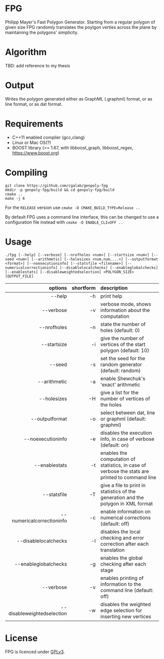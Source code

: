 # FPG

Philipp Mayer's Fast Polygon Generator. Starting from a regular polygon of given size FPG randomly translates the poylgon verties across the plane by maintaining the polygons' simplicity.

# Algorithm

TBD: add reference to my thesis

# Output

Writes the polygon generated either as GraphML (.graphml) format, or as line format, or as dat format.

# Requirements 
- C++11 enabled complier (gcc,clang)
- Linux or Mac OS(?)
- BOOST library (>= 1.67, with libboost_graph, libboost_regex, https://www.boost.org)

# Compiling 

	git clone https://github.com/cgalab/genpoly-fpg
	mkdir -p genpoly-fpg/build && cd genpoly-fpg/build
	cmake .. 
	make -j 6

For the `RELEASE` version use `cmake -D CMAKE_BUILD_TYPE=Release ..`

By default FPG uses a command line interface, this can be changed to use a configuration file instead with `cmake -D ENABLE_CLI=OFF ..`
# Usage

	./fpg [--help] [--verbose] [--nrofholes <num>] [--startsize <num>] [--seed <num>] [--arithmetic] [--holesizes <num,num,...>] [--outputformat <format>] [--noexecutioninfo] [--statsfile <filename>] [--numericalcorrectioninfo] [--disablelocalchecks] [--enableglobalchecks] [--enablestats] [--disableweightedselection] <POLYGON_SIZE> [OUTPUT_FILE]

| options       | shortform | description   |
| -------------:|----------:|:------------- |
|  --help       | -h        | print help    |
|  --verbose    | -v        | verbose mode, shows information about the computation |
|  --nrofholes  | -n        | state the number of holes (default: 0)                |
|  --startsize  | -i        | give the number of vertices of the start polygon (default: 10) |
|  --seed       | -s        | set the seed for the random generator (default: random)        |
|  --arithmetic | -a        | enable Shewchuk's 'exact' arithmetic                           |
|  --holesizes  | -H        | give a list for the number of vertices of the holes            |
|  --outputformat  | -o     | select between dat, line or graphml (default: graphml)         |
|  --noexecutioninfo | -e   | disables the execution info, in case of verbose (default: on)  |
|  --enablestats   | -t     | enables the computation of statistics, in case of verbose the stats are printed to command line       |
|  --statsfile       | -T   | give a file to print in statistics of the generation and the polygon in XML format |
|  --numericalcorrectioninfo  | -c | enable information on numerical corrections (default: off)|
|  --disablelocalchecks  | -l    | disables the local checking and error correction after each translation       |
|  --enableglobalchecks  | -g    | enables the global checking after each stage              |
|  --verbose    | -v        | enables printing of information to the command line (default: off)     |
|  --disableweightedselection | -w | disables the weighted edge selection for inserting new vertices |

# License

FPG is licenced under [GPLv3](https://www.gnu.org/licenses/gpl-3.0.html).
